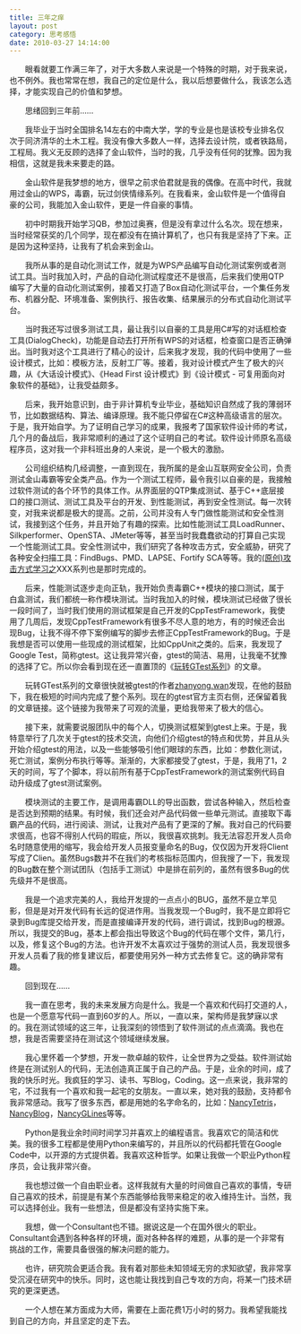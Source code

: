 ```yaml
---
title: 三年之痒
layout: post
category: 思考感悟
date: 2010-03-27 14:14:00
---
```


　　眼看就要工作满三年了，对于大多数人来说是一个特殊的时期，对于我来说，也不例外。我也常常在想，我自己的定位是什么，我以后想要做什么，我该怎么选择，才能实现自己的价值和梦想。

　　思绪回到三年前&#8230;&#8230;

　　我毕业于当时全国排名14左右的中南大学，学的专业是也是该校专业排名仅次于同济清华的土木工程。我没有像大多数人一样，选择去设计院，或者铁路局，工程局。我义无反顾的选择了金山软件，当时的我，几乎没有任何的犹豫。因为我相信，这就是我未来要走的路。

　　金山软件是我梦想的地方，很早之前求伯君就是我的偶像。在高中时代，我就用过金山的WPS，毒霸，玩过剑侠情缘系列。在我看来，金山软件是一个值得自豪的公司，我能加入金山软件，更是一件自豪的事情。

　　初中时期我开始学习QB，参加过奥赛，但是没有拿过什么名次。现在想来，当时经常获奖的几个同学，现在都没有在搞计算机了，也只有我是坚持了下来。正是因为这种坚持，让我有了机会来到金山。

　　我所从事的是自动化测试工作，就是为WPS产品编写自动化测试案例或者测试工具。当时我加入时，产品的自动化测试程度还不是很高，后来我们使用QTP编写了大量的自动化测试案例，接着又打造了Box自动化测试平台，一个集任务发布、机器分配、环境准备、案例执行、报告收集、结果展示的分布式自动化测试平台。

　　当时我还写过很多测试工具，最让我引以自豪的工具是用C#写的对话框检查工具(DialogCheck)，功能是自动去打开所有WPS的对话框，检查窗口是否正确弹出。当时我对这个工具进行了精心的设计，后来我才发现，我的代码中使用了一些设计模式，比如：模板方法，反射工厂等。接着，我对设计模式产生了极大的兴趣，从《大话设计模式》、《Head First 设计模式》到《设计模式 - 可复用面向对象软件的基础》，让我受益颇多。

　　后来，我开始意识到，由于非计算机专业毕业，基础知识自然成了我的薄弱环节，比如数据结构、算法、编译原理。我不能只停留在C#这种高级语言的层次。于是，我开始自学。为了证明自己学习的成果，我报考了国家软件设计师的考试，几个月的备战后，我非常顺利的通过了这个证明自己的考试。软件设计师原名高级程序员，这对我一个非科班出身的人来说，是一个极大的激励。

　　公司组织结构几经调整，一直到现在，我所属的是金山互联网安全公司，负责测试金山毒霸等安全类产品。作为一个测试工程师，最令我引以自豪的是，我接触过软件测试的各个环节的具体工作。从界面层的QTP集成测试、基于C++底层接口的接口测试、测试工具及平台的开发、到性能测试，再到安全性测试。每一次转变，对我来说都是极大的提高。之前，公司并没有人专门做性能测试和安全性测试，我接到这个任务，并且开始了有趣的探索。比如性能测试工具LoadRunner、Silkperformer、OpenSTA、JMeter等等，甚至当时我蠢蠢欲动的打算自己实现一个性能测试工具。安全性测试中，我们研究了各种攻击方式，安全威胁，研究了各种安全扫描工具：FindBugs、PMD、LAPSE、Fortify SCA等等。我的[(原创)攻击方式学习之](http://www.cnblogs.com/coderzh/archive/2008/09/06/1285500.html)XXX系列也是那时完成的。

　　后来，性能测试逐步走向正轨，我开始负责毒霸C++模块的接口测试，属于白盒测试，我们都统一称作模块测试。当时我加入的时候，模块测试已经做了很长一段时间了，当时我们使用的测试框架是自己开发的CppTestFramework，我使用了几周后，发现CppTestFramework有很多不尽人意的地方，有的时候还会出现Bug，让我不得不停下案例编写的脚步去修正CppTestFramework的Bug。于是我想是否可以使用一些现成的测试框架，比如CppUnit之类的。后来，我发现了Google Test，简称gtest。这让我异常兴奋，gtest的简洁、易用，让我毫不犹豫的选择了它。所以你会看到现在还一直置顶的《[玩转GTest系列](http://www.cnblogs.com/coderzh/archive/2009/04/06/1426755.html)》的文章。

　　玩转GTest系列的文章很快就被gtest的作者[zhanyong.wan](http://code.google.com/u/zhanyong.wan/)发现，在他的鼓励下，我在极短的时间内完成了整个系列。现在的gtest官方主页右侧，还保留着我的文章链接。这个链接为我带来了可观的流量，更给我带来了极大的信心。

　　接下来，就需要说服团队中的每个人，切换测试框架到gtest上来。于是，我特意举行了几次关于gtest的技术交流，向他们介绍gtest的特点和优势，并且从头开始介绍gtest的用法，以及一些能够吸引他们眼球的东西，比如：参数化测试，死亡测试，案例分布执行等等。渐渐的，大家都接受了gtest，于是，我用了1，2天的时间，写了个脚本，将以前所有基于CppTestFramework的测试案例代码自动升级成了gtest测试案例。

　　模块测试的主要工作，是调用毒霸DLL的导出函数，尝试各种输入，然后检查是否达到预期的结果。有时候，我们还会对产品代码做一些单元测试。直接取下毒霸产品的代码，进行阅读、测试，让我对产品有了更深的了解。我对自己的代码要求很高，也容不得别人代码的瑕疵，所以，我很喜欢挑刺。我无法容忍开发人员命名时随意使用的缩写，我会给开发人员报变量命名的Bug，仅仅因为开发将Client写成了Clien。虽然Bugs数并不在我们的考核指标范围内，但我搜了一下，我发现的Bug数在整个测试团队（包括手工测试）中是排在前列的，虽然有很多Bug的优先级并不是很高。

　　我是一个追求完美的人，我给开发提的一点点小的BUG，虽然不是立竿见影，但是是对开发代码有长远的促进作用。当我发现一个Bug时，我不是立即将它录到Bug库提交给开发，而是直接编译开发的代码，进行调试，找到Bug的根源。所以，我提交的Bug，基本上都会指出导致这个Bug的代码在哪个文件，第几行，以及，修复这个Bug的方法。也许开发不太喜欢过于强势的测试人员，我发现很多开发人员看了我的修复建议后，都要使用另外一种方式去修复它。这的确非常有趣。

　　回到现在&#8230;&#8230;

　　我一直在思考，我的未来发展方向是什么。我是一个喜欢和代码打交道的人，也是一个愿意写代码一直到60岁的人。所以，一直以来，架构师是我梦寐以求的。我在测试领域的这三年，让我深刻的领悟到了软件测试的点点滴滴。我也在想，我是否需要坚持在测试这个领域继续发展。

　　我心里怀着一个梦想，开发一款卓越的软件，让全世界为之受益。软件测试始终是在测试别人的代码，无法创造真正属于自己的产品。于是，业余的时间，成了我的快乐时光。我疯狂的学习、读书、写Blog，Coding。这一点来说，我非常的宅，不过我有一个喜欢和我一起宅的女朋友。一直以来，她对我的鼓励，支持都令我非常感动。我写了很多东西，都是用她的名字命名的，比如：[NancyTetris](http://www.cnblogs.com/coderzh/archive/2008/07/28/1255061.html)，[NancyBlog](http://code.google.com/p/nancyblog/)，[NancyGLines](http://code.google.com/p/nancyglines/)等等。

　　Python是我业余时间时间学习并喜欢上的编程语言。我喜欢它的简洁和优美。我的很多工程都是使用Python来编写的，并且所以的代码都托管在Google Code中，以开源的方式提供着。我喜欢这种哲学。如果让我做一个职业Python程序员，会让我非常兴奋。

　　我也想过做一个自由职业者。这样我就有大量的时间做自己喜欢的事情，专研自己喜欢的技术，前提是有某个东西能够给我带来稳定的收入维持生计。当然，我可以选择创业。我有一些想法，但是都没有坚持实施下来。

　　我想，做一个Consultant也不错。据说这是一个在国外很火的职业。Consultant会遇到各种各样的环境，面对各种各样的难题，从事的是一个非常有挑战的工作，需要具备很强的解决问题的能力。

　　也许，研究院会更适合我。我有着对那些未知领域无穷的求知欲望，我非常享受沉浸在研究中的快乐。同时，这也能让我找到自己专攻的方向，将某一门技术研究的更深更透。

　　一个人想在某方面成为大师，需要在上面花费1万小时的努力。我希望我能找到自己的方向，并且坚定的走下去。
